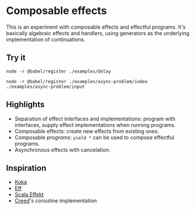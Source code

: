 # Composable effects

This is an experiment with composable effects and effectful programs.  It's basically algebraic effects and handlers, using generators as the underlying implementation of continuations.

## Try it

`node -r @babel/register ./examples/delay`

`node -r @babel/register ./examples/async-problem/index ./examples/async-problem/input`

## Highlights

* Separation of effect interfaces and implementations: program with interfaces, supply effect implementations when running programs.
* Composable effects: create new effects from existing ones.
* Composable _programs_: `yield *` can be used to compose effectful programs.
* Asynchronous effects with cancelation.

## Inspiration

* [Koka](https://github.com/koka-lang/koka)
* [Eff](http://www.eff-lang.org)
* [Scala Effekt](https://github.com/b-studios/scala-effekt)
* [Creed](https://github.com/briancavalier/creed)'s coroutine implementation
